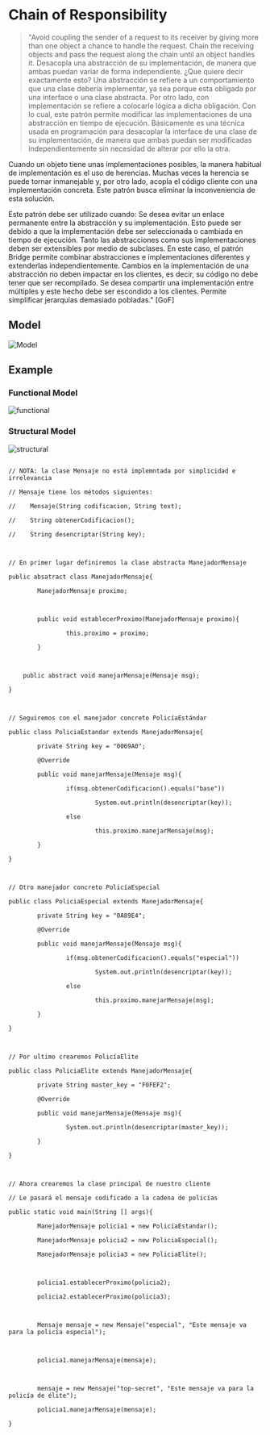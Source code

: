 # Chain of Responsibility

>"Avoid coupling the sender of a request to its receiver by giving more than one object a chance to handle the request. Chain the receiving objects and pass the request along the chain until an object handles it.
Desacopla una abstracción de su implementación, de manera que ambas puedan variar de forma independiente. ¿Que quiere decir exactamente esto? Una abstracción se refiere a un comportamiento que una clase debería implementar, ya sea porque esta obligada por una interface o una clase abstracta. Por otro lado, con implementación se refiere a colocarle lógica a dicha obligación.
Con lo cual, este patrón permite modificar las implementaciones de una abstracción en tiempo de ejecución. Básicamente es una técnica usada en programación para desacoplar la interface de una clase de su implementación, de manera que ambas puedan ser modificadas independientemente sin necesidad de alterar por ello la otra.

Cuando un objeto tiene unas implementaciones posibles, la manera habitual de implementación es el uso de herencias. Muchas veces la herencia se puede tornar inmanejable y, por otro lado, acopla el código cliente con una implementación concreta. Este patrón busca eliminar la inconveniencia de esta solución. 

Este patrón debe ser utilizado cuando:
Se desea evitar un enlace permanente entre la abstracción y su implementación. Esto puede ser debido a que la implementación debe ser seleccionada o cambiada en tiempo de ejecución.
Tanto las abstracciones como sus implementaciones deben ser extensibles por medio de subclases. En este caso, el patrón Bridge permite combinar abstracciones e implementaciones diferentes y extenderlas independientemente.
Cambios en la implementación de una abstracción no deben impactar en los clientes, es decir, su código no debe tener que ser recompilado.
Se desea compartir una implementación entre múltiples y este hecho debe ser escondido a los clientes.
Permite simplificar jerarquías demasiado pobladas." [GoF]


## Model
  ![Model](Cadena_de_responsabilidades.PNG)

## Example

### Functional Model
  ![functional](exercise/functional.png)

### Structural Model
  ![structural](exercise/structural.png)
>
<pre><code>
// NOTA: la clase Mensaje no está implemntada por simplicidad e irrelevancia 

// Mensaje tiene los métodos siguientes:

//    Mensaje(String codificacion, String text);

//    String obtenerCodificacion();

//    String desencriptar(String key);



// En primer lugar definiremos la clase abstracta ManejadorMensaje

public absatract class ManejadorMensaje{

        ManejadorMensaje proximo;



        public void establecerProximo(ManejadorMensaje proximo){

                this.proximo = proximo;

        }



    public abstract void manejarMensaje(Mensaje msg);

}



// Seguiremos con el manejador concreto PolicíaEstándar

public class PoliciaEstandar extends ManejadorMensaje{

        private String key = "0069A0";

        @Override

        public void manejarMensaje(Mensaje msg){

                if(msg.obtenerCodificacion().equals("base"))

                        System.out.println(desencriptar(key));

                else

                        this.proximo.manejarMensaje(msg);

        }

}



// Otro manejador concreto PolicíaEspecial

public class PoliciaEspecial extends ManejadorMensaje{

        private String key = "0A89E4";

        @Override

        public void manejarMensaje(Mensaje msg){

                if(msg.obtenerCodificacion().equals("especial"))

                        System.out.println(desencriptar(key));

                else

                        this.proximo.manejarMensaje(msg);

        }

}



// Por ultimo crearemos PolicíaElite

public class PoliciaElite extends ManejadorMensaje{

        private String master_key = "F0FEF2";

        @Override

        public void manejarMensaje(Mensaje msg){

                System.out.println(desencriptar(master_key));

        }

}



// Ahora crearemos la clase principal de nuestro cliente

// Le pasará el mensaje codificado a la cadena de policías

public static void main(String [] args){

        ManejadorMensaje policia1 = new PoliciaEstandar();

        ManejadorMensaje policia2 = new PoliciaEspecial();

        ManejadorMensaje policia3 = new PoliciaElite();



        policia1.establecerProximo(policia2);

        policia2.establecerProximo(policia3);



        Mensaje mensaje = new Mensaje("especial", "Este mensaje va para la policía especial");



        policia1.manejarMensaje(mensaje);



        mensaje = new Mensaje("top-secret", "Este mensaje va para la policía de élite");

        policia1.manejarMensaje(mensaje);

}

</code>

